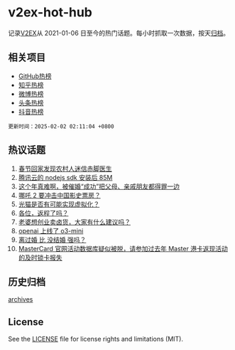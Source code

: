 # v2ex-hot-hub

 记录[V2EX](https://www.v2ex.com/)从 2021-01-06 日至今的热门话题。每小时抓取一次数据，按天[归档](archives)。
 
 ## 相关项目

- [GitHub热榜](https://github.com/lonnyzhang423/github-hot-hub)
- [知乎热榜](https://github.com/lonnyzhang423/zhihu-hot-hub)
- [微博热榜](https://github.com/lonnyzhang423/weibo-hot-hub)
- [头条热榜](https://github.com/lonnyzhang423/toutiao-hot-hub)
- [抖音热榜](https://github.com/lonnyzhang423/douyin-hot-hub)


 `更新时间：2025-02-02 02:11:04 +0800`

## 热议话题

1. [春节回家发现农村人迷信赤脚医生](https://www.v2ex.com/t/1108508)
1. [腾讯云的 nodejs sdk 安装后 85M](https://www.v2ex.com/t/1108471)
1. [这个年真难啊，被催婚“成功”把父母、亲戚朋友都得罪一边](https://www.v2ex.com/t/1108502)
1. [哪吒 2 要冲击中国影史票房？](https://www.v2ex.com/t/1108516)
1. [光猫是否有可能实现虚拟化？](https://www.v2ex.com/t/1108542)
1. [各位，返程了吗？](https://www.v2ex.com/t/1108470)
1. [老婆想创业卖卤货，大家有什么建议吗？](https://www.v2ex.com/t/1108561)
1. [openai 上线了 o3-mini](https://www.v2ex.com/t/1108468)
1. [离过婚 比 没结婚 强吗？](https://www.v2ex.com/t/1108531)
1. [MasterCard 官网活动数据库疑似被脱，请参加过去年 Master 港卡返现活动的及时锁卡报失](https://www.v2ex.com/t/1108520)

## 历史归档

[archives](archives)

## License

See the [LICENSE](LICENSE) file for license rights and limitations (MIT).
